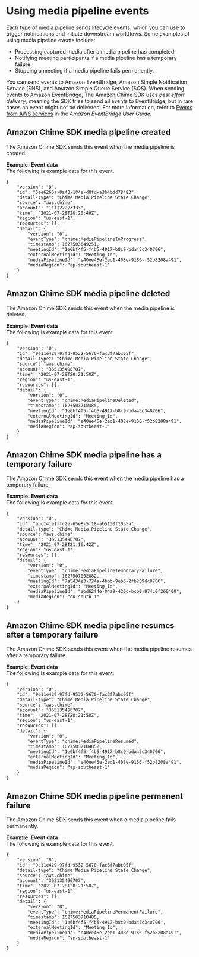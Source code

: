 # Using media pipeline events<a name="media-pipe-events"></a>

Each type of media pipeline sends lifecycle events, which you can use to trigger notifications and initiate downstream workflows\. Some examples of using media pipeline events include:
+ Processing captured media after a media pipeline has completed\.
+ Notifying meeting participants if a media pipeline has a temporary failure\.
+ Stopping a meeting if a media pipeline fails permanently\.

You can send events to Amazon EventBridge, Amazon Simple Notification Service \(SNS\), and Amazon Simple Queue Service \(SQS\)\. When sending events to Amazon EventBridge, The Amazon Chime SDK uses *best effort delivery*, meaning the SDK tries to send all events to EventBridge, but in rare cases an event might not be delivered\. For more information, refer to [Events from AWS services](https://docs.aws.amazon.com/eventbridge/latest/userguide/eb-service-event.html) in the *Amazon EventBridge User Guide*\.

## Amazon Chime SDK media pipeline created<a name="media-pipeline-create"></a>

The Amazon Chime SDK sends this event when the media pipeline is created\.

**Example: Event data**  
 The following is example data for this event\.

```
{
    "version": "0", 
    "id": "5ee6265a-0a40-104e-d8fd-a3b4bdd78483", 
    "detail-type": "Chime Media Pipeline State Change", 
    "source": "aws.chime", 
    "account": "111122223333", 
    "time": "2021-07-28T20:20:49Z", 
    "region": "us-east-1", 
    "resources": [], 
    "detail": {
        "version": "0", 
        "eventType": "chime:MediaPipelineInProgress", 
        "timestamp": 1627503649251, 
        "meetingId": "1e6bf4f5-f4b5-4917-b8c9-bda45c340706", 
        "externalMeetingId": "Meeting_Id",
        "mediaPipelineId": "e40ee45e-2ed1-408e-9156-f52b8208a491", 
        "mediaRegion": "ap-southeast-1"
    }
}
```

## Amazon Chime SDK media pipeline deleted<a name="media-pipeline-delete"></a>

The Amazon Chime SDK sends this event when the media pipeline is deleted\.

**Example: Event data**  
The following is example data for this event\.

```
{
    "version": "0",
    "id": "9e11e429-97fd-9532-5670-fac3f7abc05f",
    "detail-type": "Chime Media Pipeline State Change",
    "source": "aws.chime",
    "account": "365135496707",
    "time": "2021-07-28T20:21:50Z",
    "region": "us-east-1",
    "resources": [],
    "detail": {
        "version": "0",
        "eventType": "chime:MediaPipelineDeleted",
        "timestamp": 1627503710485,
        "meetingId": "1e6bf4f5-f4b5-4917-b8c9-bda45c340706",
        "externalMeetingId": "Meeting_Id",
        "mediaPipelineId": "e40ee45e-2ed1-408e-9156-f52b8208a491",
        "mediaRegion": "ap-southeast-1"
    }
}
```

## Amazon Chime SDK media pipeline has a temporary failure<a name="pipeline-temp-failure"></a>

The Amazon Chime SDK sends this event when the media pipeline has a temporary failure\.

**Example: Event data**  
The following is example data for this event\.

```
{
    "version": "0",
    "id": "abc141e1-fc2e-65e8-5f18-ab5130f1035a",
    "detail-type": "Chime Media Pipeline State Change",
    "source": "aws.chime",
    "account": "365135496707",
    "time": "2021-07-28T21:16:42Z",
    "region": "us-east-1",
    "resources": [],
    "detail": {
        "version": "0",
        "eventType": "chime:MediaPipelineTemporaryFailure",
        "timestamp": 1627507002882,
        "meetingId": "7a5434e3-724a-4bbb-9eb6-2fb209dc0706",
        "externalMeetingId": "Meeting_Id",
        "mediaPipelineId": "ebd62f4e-04a9-426d-bcb0-974c0f266400",
        "mediaRegion": "eu-south-1"
    }
}
```

## Amazon Chime SDK media pipeline resumes after a temporary failure<a name="pipeline-temp-failure-resume"></a>

The Amazon Chime SDK sends this event when the media pipeline resumes after a temporary failure\.

**Example: Event data**  
The following is example data for this event\.

```
{
    "version": "0",
    "id": "9e11e429-97fd-9532-5670-fac3f7abc05f",
    "detail-type": "Chime Media Pipeline State Change",
    "source": "aws.chime",
    "account": "365135496707",
    "time": "2021-07-28T20:21:50Z",
    "region": "us-east-1",
    "resources": [],
    "detail": {
        "version": "0",
        "eventType": "chime:MediaPipelineResumed",
        "timestamp": 1627503710485?,
        "meetingId": "1e6bf4f5-f4b5-4917-b8c9-bda45c340706",
        "externalMeetingId": "Meeting_Id",
        "mediaPipelineId": "e40ee45e-2ed1-408e-9156-f52b8208a491",
        "mediaRegion": "ap-southeast-1"
    }
}
```

## Amazon Chime SDK media pipeline permanent failure<a name="pipeline-perm-failure"></a>

The Amazon Chime SDK sends this event when a media pipeline fails permanently\.

**Example: Event data**  
The following is example data for this event\.

```
{
    "version": "0",
    "id": "9e11e429-97fd-9532-5670-fac3f7abc05f",
    "detail-type": "Chime Media Pipeline State Change",
    "source": "aws.chime",
    "account": "365135496707",
    "time": "2021-07-28T20:21:50Z",
    "region": "us-east-1",
    "resources": [],
    "detail": {
        "version": "0",
        "eventType": "chime:MediaPipelinePermanentFailure",
        "timestamp": 1627503710485,
        "meetingId": "1e6bf4f5-f4b5-4917-b8c9-bda45c340706",
        "externalMeetingId": "Meeting_Id",
        "mediaPipelineId": "e40ee45e-2ed1-408e-9156-f52b8208a491",
        "mediaRegion": "ap-southeast-1"
    }
}
```